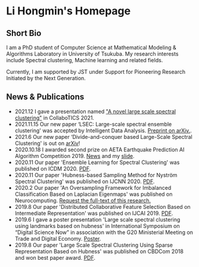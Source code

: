# Li Hongmin's Homepage
## Short Bio

I am a PhD student of Computer Science at Mathematical Modeling & Algorithms Laboratory in University of Tsukuba. My research interests include Spectral clustering, Machine learning and related fields.

Currently, I am supported by JST under Support for Pioneering Research Initiated by the Next Generation.

## News & Publications 

- 2021.12 I gave a presentation named ["A novel large scale spectral clustering"](https://www.researchgate.net/publication/357116587_A_novel_large_scale_spectral_clustering) in CollaboTICS 2021.
- 2021.11.15 Our new paper ‘LSEC: Large-scale spectral ensemble clustering' was accepted by Intelligent Data Analysis. [Preprint on arXiv.](https://arxiv.org/abs/2106.09852).
- 2021.6 Our new paper ‘Divide-and-conquer based Large-Scale Spectral Clustering' is out on [arXiv](http://dx.doi.org/10.13140/RG.2.2.15207.37281)!
- 2020.10.18 I awarded second prize on AETA Earthquake Prediction AI Algorithm Competition 2019. [News](https://web.pkusz.edu.cn/ims/aeta-ai-algorithm-competition/) and my [slide](https://www.researchgate.net/publication/351374384_AETAdezhenyuceAIsuanfadasai-cansaisuanfahemoxingjianjie).
- 2020.11 Our paper 'Ensemble Learning for Spectral Clustering' was published on ICDM 2020. [PDF](https://www.researchgate.net/publication/351374294_Ensemble_Learning_for_Spectral_Clustering_in_ICDM_2020).
- 2020.11 Our paper 'Hubness-based Sampling Method for Nyström Spectral Clustering' was published on IJCNN 2020. [PDF](https://www.researchgate.net/publication/347020282_Hubness-based_Sampling_Method_for_Nystrom_Spectral_Clustering?_sg%5B0%5D=AvjmAQ75PXlfrPnE9v__4EwO6znbkhabOPrf23tauJk62nR10GMMYyfC0f2gy-tZIe1DzzEIvejoGQTnwOFg89B5_kWkpsRxmLiW5CB7.Jgf4gchBTEPEHre2QxJHt8N_jbNG55V2xlO5jQ4IuEBmHqNHcqo82BrlUyMDTmi8rObc9_Jik_jFFspeIzRcZw).
- 2020.2 Our paper 'An Oversampling Framework for Imbalanced Classification Based on Laplacian Eigenmaps' was published on Neurocomputing. [Request the full-text of this research.](https://www.researchgate.net/publication/339479570_An_Oversampling_Framework_for_Imbalanced_Classification_Based_on_Laplacian_Eigenmaps)
- 2019.8 Our paper 'Distributed Collaborative Feature Selection Based on Intermediate Representation' was published on IJCAI 2019. [PDF](https://www.researchgate.net/publication/334844564_Distributed_Collaborative_Feature_Selection_Based_on_Intermediate_Representation?_sg%5B0%5D=AvjmAQ75PXlfrPnE9v__4EwO6znbkhabOPrf23tauJk62nR10GMMYyfC0f2gy-tZIe1DzzEIvejoGQTnwOFg89B5_kWkpsRxmLiW5CB7.Jgf4gchBTEPEHre2QxJHt8N_jbNG55V2xlO5jQ4IuEBmHqNHcqo82BrlUyMDTmi8rObc9_Jik_jFFspeIzRcZw).
- 2019.6 I gave a poster presentation 'Large scale spectral clustering using landmarks based on hubness' in International Symposium on “Digital Science Now” in association with the G20 Ministerial Meeting on Trade and Digital Economy. [Poster](https://www.researchgate.net/publication/351578192_Large_scale_spectral_clustering_using_landmarks_based_on_hubness).
- 2019.8 Our paper 'Large Scale Spectral Clustering Using Sparse Representation Based on Hubness' was published on CBDCom 2018 and won best paper award. [PDF](https://www.researchgate.net/publication/329477629_Large_Scale_Spectral_Clustering_Using_Sparse_Representation_Based_on_Hubness).
